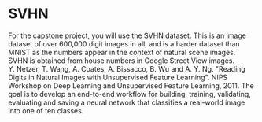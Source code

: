 # SVHN
For the capstone project, you will use the SVHN dataset. This is an image dataset of over 600,000 digit images in all, and is a harder dataset than MNIST as the numbers appear in the context of natural scene images. SVHN is obtained from house numbers in Google Street View images.  
Y. Netzer, T. Wang, A. Coates, A. Bissacco, B. Wu and A. Y. Ng. "Reading Digits in Natural Images with Unsupervised Feature Learning". 
NIPS Workshop on Deep Learning and Unsupervised Feature Learning, 2011. 
The goal is to develop an end-to-end workflow for building, training, validating, evaluating and saving a neural network that classifies a real-world image into one of ten classes.
